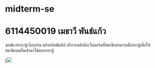 # midterm-se
# 6114450019 เมธาวี  พันธ์แก้ว
ซอฟแวร์กระทู้เว็บบอร์ด คล้ายกับพันทิป บริการหลักคือเว็บบอร์ดที่สมาชิกสามารถตั้งกระทู้เพื่อให้สมาชิกคนอื่นเข้ามาโต้ตอบกระทู้

[![](https://pandao.github.io/editor.md/examples/images/7.jpg)
